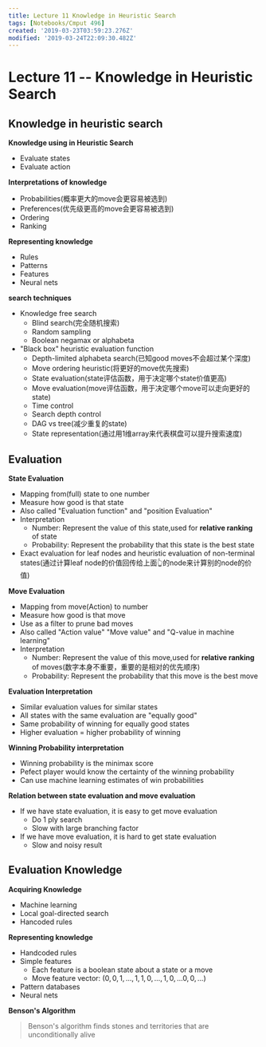 ```yaml
---
title: Lecture 11 Knowledge in Heuristic Search
tags: [Notebooks/Cmput 496]
created: '2019-03-23T03:59:23.276Z'
modified: '2019-03-24T22:09:30.482Z'
---
```


# Lecture 11 -- Knowledge in Heuristic Search
## Knowledge in heuristic search
**Knowledge using in Heuristic Search**
  * Evaluate states
  * Evaluate action

**Interpretations of knowledge**
  * Probabilities(概率更大的move会更容易被选到)
  * Preferences(优先级更高的move会更容易被选到)
  * Ordering
  * Ranking

**Representing knowledge**
  * Rules
  * Patterns
  * Features
  * Neural nets

**search techniques**
  * Knowledge free search
    * Blind search(完全随机搜索)
    * Random sampling
    * Boolean negamax or alphabeta
  * "Black box" heuristic evaluation function
    * Depth-limited alphabeta search(已知good moves不会超过某个深度)
    * Move ordering heuristic(将更好的move优先搜索)
    * State evaluation(state评估函数，用于决定哪个state价值更高)
    * Move evaluation(move评估函数，用于决定哪个move可以走向更好的state)
    * Time control
    * Search depth control
    * DAG vs tree(减少重复的state)
    * State representation(通过用1维array来代表棋盘可以提升搜索速度)

## Evaluation
**State Evaluation**
  * Mapping from(full) state to one number
  * Measure how good is that state
  * Also called "Evaluation function" and "position Evaluation"
  * Interpretation
    * Number: Represent the value of this state,used for **relative ranking** of state
    * Probability: Represent the probability that this state is the best state
  * Exact evaluation for leaf nodes and heuristic evaluation of non-terminal states(通过计算leaf node的价值回传给上面👆的node来计算别的node的价值)


**Move Evaluation**
  * Mapping from move(Action) to number
  * Measure how good is that move
  * Use as a filter to prune bad moves
  * Also called "Action value" "Move value" and "Q-value in machine learning" 
  * Interpretation
    * Number: Represent the value of this move,used for **relative ranking** of moves(数字本身不重要，重要的是相对的优先顺序)
    * Probability: Represent the probability that this move is the best move

**Evaluation Interpretation**
  * Similar evaluation values for similar states
  * All states with the same evaluation are "equally good"
  * Same probability of winning for equally good states
  * Higher evaluation = higher probability of winning

**Winning Probability interpretation**
  * Winning probability is the minimax score
  * Pefect player would know the certainty of the winning probability
  * Can use machine learning estimates of win probabilities

**Relation between state evaluation and move evaluation**
  * If we have state evaluation, it is easy to get move evaluation
    * Do 1 ply search
    * Slow with large branching factor
  * If we have move evaluation, it is hard to get state evaluation
    * Slow and noisy result

## Evaluation Knowledge
**Acquiring Knowledge**
  * Machine learning
  * Local goal-directed search
  * Hancoded rules

**Representing knowledge**
  * Handcoded rules
  * Simple features
    * Each feature is a boolean state about a state or a move
    * Move feature vector: $(0,0,1,...,1,1,0,...,1,0,...0,0,...)$
  * Pattern databases
  * Neural nets

**Benson's Algorithm**
> Benson's algorithm finds stones and territories that are unconditionally alive



